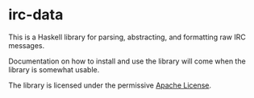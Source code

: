 # irc-data

This is a Haskell library for parsing, abstracting, and formatting raw
IRC messages.

Documentation on how to install and use the library will come when the
library is somewhat usable.

The library is licensed under the permissive [Apache License][2].

[1]: https://tools.ietf.org/html/rfc2812
[2]: https://www.apache.org/licenses/LICENSE-2.0
